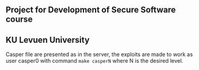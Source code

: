 ## Project for Development of Secure Software course 
## KU Levuen University

Casper file are presented as in the server, the exploits are made to work as user casper0 with command `make casperN` where N is the desired level.
